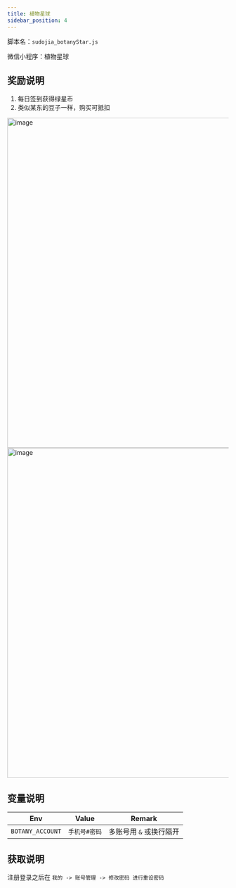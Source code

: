 ```yaml
---
title: 植物星球
sidebar_position: 4
---
```


脚本名：`sudojia_botanyStar.js`

微信小程序：植物星球

## 奖励说明

1. 每日签到获得绿星币
2. 类似某东的豆子一样，购买可抵扣

<img src="https://pic.rmb.bdstatic.com/bjh/240723/dc16c1dc36ccdcdcd080ff7a077269134263.png" alt="image" height="750"/>

<img src="https://pic.rmb.bdstatic.com/bjh/240723/60a654252fb9afc4da1977b1569826f41694.png" alt="image" height="750"/>

## 变量说明

|       Env        |     Value     |         Remark          |
| :--------------: | :-----------: | :---------------------: |
| `BOTANY_ACCOUNT` | `手机号#密码` | 多账号用 `&` 或换行隔开 |

## 获取说明

注册登录之后在 `我的 -> 账号管理 -> 修改密码 进行重设密码 `